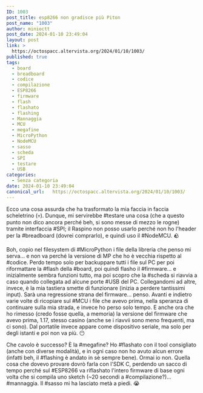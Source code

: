 ```yaml
---
ID: 1003
post_title: esp8266 non gradisce più Piton
post_name: "1003"
author: minioctt
post_date: 2024-01-10 23:49:04
layout: post
link: >
  https://octospacc.altervista.org/2024/01/10/1003/
published: true
tags:
  - board
  - breadboard
  - codice
  - compilazione
  - ESP8266
  - firmware
  - flash
  - flashato
  - flashing
  - Mannaggia
  - MCU
  - megafine
  - MicroPython
  - NodeMCU
  - sasso
  - scheda
  - SPI
  - testare
  - USB
categories:
  - Senza categoria
date: 2024-01-10 23:49:04
canonical_url:   https://octospacc.altervista.org/2024/01/10/1003/
---
```

<!-- wp:paragraph -->
<p>Ecco una cosa assurda che ha trasformato la mia faccia in faccia scheletrino (💀). Dunque, mi servirebbe #testare una cosa (che a questo punto non dico ancora perché beh, si sono messe di mezzo le rogne) tramite interfaccia #SPI; il Raspino non posso usarlo perché non ho l'header per la #breadboard (dovrei comprarlo), e quindi uso il #NodeMCU. 🪨️</p>
<!-- /wp:paragraph -->

<!-- wp:paragraph -->
<p>Boh, copio nel filesystem di #MicroPython i file della libreria che penso mi serva... e non va perché la versione di MP che ho è vecchia rispetto al #codice. Perdo tempo solo per backuppare tutti i file sul PC per poi riformattare la #flash della #board, poi quindi flasho il #firmware... e inizialmente sembra funzioni tutto, ma poi scopro che la #scheda si riavvia a caso quando collegata ad alcune porte #USB del PC. Collegandomi ad altre, invece, è la mia tastiera smette di funzionare (inizia a perdere tantissimi input). Sarà una regressione strana del firmware... penso. Avanti e indietro varie volte di ricopiare sul #MCU i file che avevo prima, nella speranza di continuare sulla mia strada, e invece ho perso solo tempo. E anche ora che ho rimesso (credo fosse quella, a memoria) la versione del firmware che avevo prima, 1.17, stesso casino (anche se i riavvii sono meno frequenti, ma ci sono). Dal portatile invece appare come dispositivo seriale, ma solo per degli istanti e poi non va più. 😶️</p>
<!-- /wp:paragraph -->

<!-- wp:paragraph -->
<p>Che cavolo è successo? È la #megafine? Ho #flashato con il tool consigliato (anche con diverse modalità), e in ogni caso non ho avuto alcun errore (infatti beh, il #flashing è andato in sè sempre bene). Ormai io non. Quella cosa che dovevo provare dovrò farla con l'SDK C, perdendo un sacco di tempo perché sul #ESP8266 va riflashato l'intero firmware di base ogni volta che si compila uno sketch (~20 secondi a #compilazione?)... #mannaggia. Il #sasso mi ha lasciato metà a piedi. 😭️</p>
<!-- /wp:paragraph -->